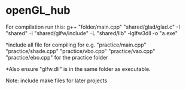 # openGL_hub
For compilation run this: g++ "folder/main.cpp" "shared/glad/glad.c" -I "shared" -I "shared/glfw/include" -L "shared/lib" -lglfw3dll -o "a.exe"

*include all file for compiling for e.g. "practice/main.cpp" "practice/shade.cpp" "practice/vbo.cpp" "practice/vao.cpp" "practice/ebo.cpp" for the practice folder

*Also ensure "glfw.dll" is in the same folder as executable.

Note: include make files for later projects